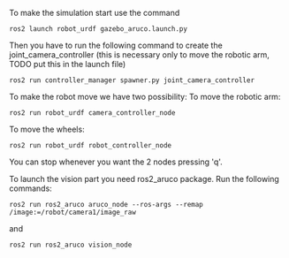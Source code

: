 To make the simulation start use the command
```
ros2 launch robot_urdf gazebo_aruco.launch.py
```
Then you have to run the following command to create the joint_camera_controller (this is necessary only to move the robotic arm, TODO put this in the launch file)
```
ros2 run controller_manager spawner.py joint_camera_controller
```
To make the robot move we have two possibility:
To move the robotic arm:
```
ros2 run robot_urdf camera_controller_node
```
To move the wheels:
```
ros2 run robot_urdf robot_controller_node
```
You can stop whenever you want the 2 nodes pressing 'q'.


To launch the vision part you need ros2_aruco package.
Run the following commands:
```
ros2 run ros2_aruco aruco_node --ros-args --remap /image:=/robot/camera1/image_raw
```
and
```
ros2 run ros2_aruco vision_node
```

